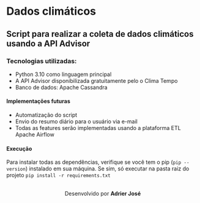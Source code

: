 # Dados climáticos
## Script para realizar a coleta de dados climáticos usando a API Advisor
### Tecnologias utilizadas:
- Python 3.10 como linguagem principal
- A API Advisor disponibilizada gratuitamente pelo o Clima Tempo
- Banco de dados: Apache Cassandra

#### Implementações futuras

- Automatização do script 
- Envio do resumo diário para o usuário via e-mail 
- Todas as features serão implementadas usando a plataforma ETL Apache Airflow

#### Execução
Para instalar todas as dependências, verifique se você tem o pip (`pip --version`) instalado em sua máquina. Se sim, só executar na pasta raiz do projeto `pip install -r requirements.txt`
 
<br>
<center> Desenvolvido por <strong>Adrier José</strong></center>
